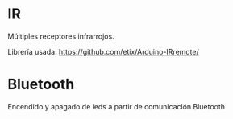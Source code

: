 # IR

Múltiples receptores infrarrojos.

Librería usada: https://github.com/etix/Arduino-IRremote/

# Bluetooth

Encendido y apagado de leds a partir de comunicación Bluetooth